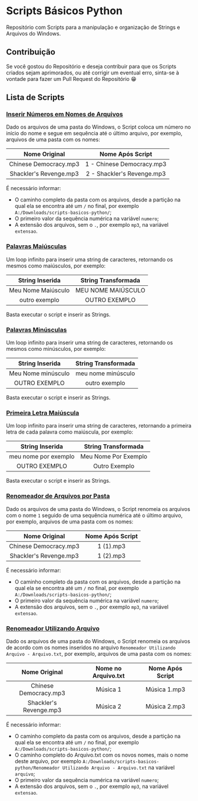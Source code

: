 # Scripts Básicos Python

Repositório com Scripts para a manipulação e organização de Strings e Arquivos do Windows.

## Contribuição

Se você gostou do Repositório e deseja contribuir para que os Scripts criados sejam aprimorados, ou até corrigir um eventual erro, sinta-se à vontade para fazer um Pull Request do Repositório :grin:   

## Lista de Scripts

### [Inserir Números em Nomes de Arquivos](https://github.com/rodolfobolconte/scripts-basicos-python/blob/master/Inserir%20N%C3%BAmeros%20em%20Nomes%20de%20Arquivos.py)

Dado os arquivos de uma pasta do Windows, o Script coloca um número no início do nome e segue em sequência até o último arquivo, por exemplo, arquivos de uma pasta com os nomes:

Nome Original | Nome Após Script
:-:|:-:
Chinese Democracy.mp3 | 1 - Chinese Democracy.mp3
Shackler's Revenge.mp3 | 2 - Shackler's Revenge.mp3

É necessário informar:

- O caminho completo da pasta com os arquivos, desde a partição na qual ela se encontra até um ```/``` no final, por exemplo  ```A:/Downloads/scripts-basicos-python/```;
- O primeiro valor da sequência numérica na variável `numero`;
- A extensão dos arquivos, sem o ```.```, por exemplo ```mp3```, na variável `extensao`.

### [Palavras Maiúsculas](https://github.com/rodolfobolconte/scripts-basicos-python/blob/master/Palavras%20Mai%C3%BAsculas.py)

Um loop infinito para inserir uma string de caracteres, retornando os mesmos como maiúsculos, por exemplo:

String Inserida | String Transformada
:-:|:-:
Meu Nome Maiúsculo | MEU NOME MAIÚSCULO
outro exemplo | OUTRO EXEMPLO

Basta executar o script e inserir as Strings.

### [Palavras Minúsculas](https://github.com/rodolfobolconte/scripts-basicos-python/blob/master/Palavras%20Min%C3%BAsculas.py)

Um loop infinito para inserir uma string de caracteres, retornando os mesmos como minúsculos, por exemplo:

String Inserida | String Transformada
:-:|:-:
Meu Nome minúsculo | meu nome minúsculo
OUTRO EXEMPLO | outro exemplo

Basta executar o script e inserir as Strings.

### [Primeira Letra Maiúscula](https://github.com/rodolfobolconte/scripts-basicos-python/blob/master/Primeira%20Letra%20Mai%C3%BAscula.py)

Um loop infinito para inserir uma string de caracteres, retornando a primeira letra de cada palavra como maiúscula, por exemplo:

String Inserida | String Transformada
:-:|:-:
meu nome por exemplo | Meu Nome Por Exemplo
OUTRO EXEMPLO | Outro Exemplo

Basta executar o script e inserir as Strings.

### [Renomeador de Arquivos por Pasta](https://github.com/rodolfobolconte/scripts-basicos-python/blob/master/Renomeador%20de%20Arquivos%20por%20Pasta.py)

Dado os arquivos de uma pasta do Windows, o Script renomeia os arquivos com o nome `1` seguido de uma sequência numérica até o último arquivo, por exemplo, arquivos de uma pasta com os nomes:

Nome Original | Nome Após Script
:-:|:-:
Chinese Democracy.mp3 | 1 (1).mp3
Shackler's Revenge.mp3 | 1 (2).mp3

É necessário informar:

- O caminho completo da pasta com os arquivos, desde a partição na qual ela se encontra até um ```/``` no final, por exemplo  ```A:/Downloads/scripts-basicos-python/```;
- O primeiro valor da sequência numérica na variável `numero`;
- A extensão dos arquivos, sem o ```.```, por exemplo ```mp3```, na variável `extensao`.

### [Renomeador Utilizando Arquivo](https://github.com/rodolfobolconte/scripts-basicos-python/blob/master/Renomeador%20Utilizando%20Arquivo.py)

Dado os arquivos de uma pasta do Windows, o Script renomeia os arquivos de acordo com os nomes inseridos no arquivo ```Renomeador Utilizando Arquivo - Arquivo.txt```, por exemplo, arquivos de uma pasta com os nomes:

Nome Original | Nome no Arquivo.txt | Nome Após Script
:-:|:-:|:-:
Chinese Democracy.mp3 | Música 1 | Música 1.mp3
Shackler's Revenge.mp3 | Música 2 | Música 2.mp3

É necessário informar:

- O caminho completo da pasta com os arquivos, desde a partição na qual ela se encontra até um ```/``` no final, por exemplo  ```A:/Downloads/scripts-basicos-python/```;
- O caminho completo do Arquivo.txt com os novos nomes, mais o nome deste arquivo, por exemplo ```A:/Downloads/scripts-basicos-python/Renomeador Utilizando Arquivo - Arquivo.txt``` na variável ```arquivo```;
- O primeiro valor da sequência numérica na variável `numero`;
- A extensão dos arquivos, sem o ```.```, por exemplo ```mp3```, na variável `extensao`.
